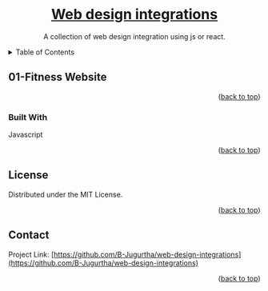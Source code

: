 <div id="top"></div>
<!-- PROJECT LOGO -->
<br />
<div align="center">
  <a href="https://github.com/B-Jugurtha/web-design-integrations">
<h1 align="center">Web design integrations</h1>
  </a>

  <p align="center">
    A collection of web design integration using js or react.</p>
</div>

<!-- TABLE OF CONTENTS -->
<details>
  <summary>Table of Contents</summary>
  <ol>
    <a href="#01-fitness-website">01-Fitness website - Javascript</a>
  </ol>
</details>

<!-- ABOUT THE PROJECT -->

## 01-Fitness Website

<!-- [![Product Name Screen Shot][product-screenshot]](https://example.com) -->

<p align="right">(<a href="#top">back to top</a>)</p>

### Built With

Javascript

<!-- -  [![javascript](./src/javascript.svg)](https://badges.aleen42.com/src/javascript.svg) A badge used for projects that coded with JavaScript -->

<p align="right">(<a href="#top">back to top</a>)</p>

## License

Distributed under the MIT License.

<p align="right">(<a href="#top">back to top</a>)</p>

<!-- CONTACT -->

## Contact

<!-- Your Name - [@twitter_handle](https://twitter.com/twitter_handle) - email@email_client.com -->

Project Link: [https://github.com/B-Jugurtha/web-design-integrations](https://github.com/B-Jugurtha/web-design-integrations)

<p align="right">(<a href="#top">back to top</a>)</p>
